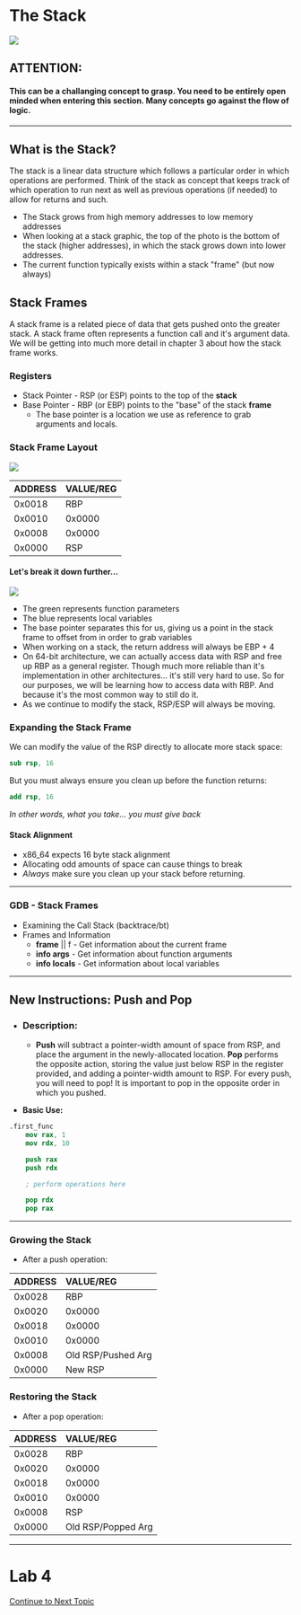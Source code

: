 # The Stack

![](/imgs/stack.jpg)

## ATTENTION:
#### This can be a challanging concept to grasp. You need to be entirely open minded when entering this section. Many concepts go against the flow of logic. 

---

## What is the Stack?
The stack is a linear data structure which follows a particular order in which operations are performed. Think of the stack as concept that keeps track of which operation to run next as well as previous operations (if needed) to allow for returns and such. 

* The Stack grows from high memory addresses to low memory addresses
* When looking at a stack graphic, the top of the photo is the bottom of the stack (higher addresses), in which the stack grows down into lower addresses. 
* The current function typically exists within a stack "frame" (but now always) 

## Stack Frames
A stack frame is a related piece of data that gets pushed onto the greater stack. A stack frame often represents a function call and it's argument data. We will be getting into much more detail in chapter 3 about how the stack frame works. 

### Registers
* Stack Pointer - RSP (or ESP) points to the top of the **stack** 
* Base Pointer - RBP (or EBP) points to the "base" of the stack **frame**
    * The base pointer is a location we use as reference to grab arguments and locals. 

### Stack Frame Layout

![](/imgs/stack1.png)

| **ADDRESS** | **VALUE/REG** |
| :--- | :--- |
| 0x0018 | RBP |
| 0x0010 | 0x0000 |
| 0x0008 | 0x0000 |
| 0x0000 | RSP |

#### Let's break it down further...

![](/imgs/stack2.png)

* The green represents function parameters
* The blue represents local variables
* The base pointer separates this for us, giving us a point in the stack frame to offset from in order to grab variables
* When working on a stack, the return address will always be EBP + 4
* On 64-bit architecture, we can actually access data with RSP and free up RBP as a general register. Though much more reliable than it's implementation in other architectures... it's still very hard to use. So for our purposes, we will be learning how to access data with RBP. And because it's the most common way to still do it. 
* As we continue to modify the stack, RSP/ESP will always be moving. 

### Expanding the Stack Frame

We can modify the value of the RSP directly to allocate more stack space:

```nasm
sub rsp, 16
```

But you must always ensure you clean up before the function returns:

```nasm
add rsp, 16
```

*In other words, what you take... you must give back*

#### Stack Alignment

* x86\_64 expects 16 byte stack alignment
* Allocating odd amounts of space can cause things to break
* *Always* make sure you clean up your stack before returning. 

---

### GDB - Stack Frames

* Examining the Call Stack (backtrace/bt)
* Frames and Information
    * **frame** || f - Get information about the current frame
    * **info args** - Get information about function arguments
    * **info locals** - Get information about local variables

---

## New Instructions: Push and Pop

* ### Description:
    * **Push** will subtract a pointer-width amount of space from RSP, and place the argument in the newly-allocated location. **Pop** performs the opposite action, storing the value just below RSP in the register provided, and adding a pointer-width amount to RSP. For every push, you will need to pop! It is important to pop in the opposite order in which you pushed. 

* **Basic Use:**

```nasm
.first_func
    mov rax, 1
    mov rdx, 10

    push rax
    push rdx

    ; perform operations here

    pop rdx
    pop rax
```

---

### Growing the Stack

* After a push operation:

| **ADDRESS** | **VALUE/REG** |
| :--- | :--- |
| 0x0028 | RBP |
| 0x0020 | 0x0000 |
| 0x0018 | 0x0000 |
| 0x0010 | 0x0000 |
| 0x0008 | Old RSP/Pushed Arg | 
| 0x0000 | New RSP | 

### Restoring the Stack

* After a pop operation:

| **ADDRESS** | **VALUE/REG** |
| :--- | :--- |
| 0x0028 | RBP |
| 0x0020 | 0x0000 |
| 0x0018 | 0x0000 |
| 0x0010 | 0x0000 |
| 0x0008 | RSP | 
| 0x0000 | Old RSP/Popped Arg | 

---

# Lab 4

<a href="https://github.com/CyberTrainingUSAF/06-Debugging-Assembly/tree/master/03_ASM_Basic_Operations/Lab_4" rel="Continue to Next Topic"> Continue to Next Topic </a>

